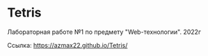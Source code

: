 # Tetris
Лабораторная работе №1 по предмету "Web-технологии". 2022г

Ссылка: https://azmax22.github.io/Tetris/
